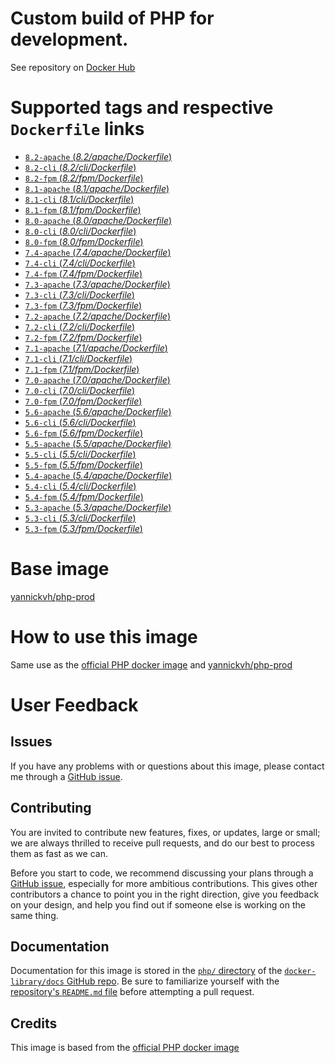 # Custom build of PHP for development.

See repository on [Docker Hub](https://hub.docker.com/r/yannickvh/php-dev)

# Supported tags and respective `Dockerfile` links

- [ `8.2-apache` (*8.2/apache/Dockerfile*)](https://github.com/yvh/docker-php-dev/blob/main/apache/Dockerfile)
- [ `8.2-cli` (*8.2/cli/Dockerfile*)](https://github.com/yvh/docker-php-dev/blob/main/cli/Dockerfile)
- [ `8.2-fpm` (*8.2/fpm/Dockerfile*)](https://github.com/yvh/docker-php-dev/blob/main/fpm/Dockerfile)
- [ `8.1-apache` (*8.1/apache/Dockerfile*)](https://github.com/yvh/docker-php-dev/blob/8.1/apache/Dockerfile)
- [ `8.1-cli` (*8.1/cli/Dockerfile*)](https://github.com/yvh/docker-php-dev/blob/8.1/cli/Dockerfile)
- [ `8.1-fpm` (*8.1/fpm/Dockerfile*)](https://github.com/yvh/docker-php-dev/blob/8.1/fpm/Dockerfile)
- [ `8.0-apache` (*8.0/apache/Dockerfile*)](https://github.com/yvh/docker-php-dev/blob/8.0/apache/Dockerfile)
- [ `8.0-cli` (*8.0/cli/Dockerfile*)](https://github.com/yvh/docker-php-dev/blob/8.0/cli/Dockerfile)
- [ `8.0-fpm` (*8.0/fpm/Dockerfile*)](https://github.com/yvh/docker-php-dev/blob/8.0/fpm/Dockerfile)
- [ `7.4-apache` (*7.4/apache/Dockerfile*)](https://github.com/yvh/docker-php-dev/blob/7.4/apache/Dockerfile)
- [ `7.4-cli` (*7.4/cli/Dockerfile*)](https://github.com/yvh/docker-php-dev/blob/7.4/cli/Dockerfile)
- [ `7.4-fpm` (*7.4/fpm/Dockerfile*)](https://github.com/yvh/docker-php-dev/blob/7.4/fpm/Dockerfile)
- [ `7.3-apache` (*7.3/apache/Dockerfile*)](https://github.com/yvh/docker-php-dev/blob/7.3/apache/Dockerfile)
- [ `7.3-cli` (*7.3/cli/Dockerfile*)](https://github.com/yvh/docker-php-dev/blob/7.3/cli/Dockerfile)
- [ `7.3-fpm` (*7.3/fpm/Dockerfile*)](https://github.com/yvh/docker-php-dev/blob/7.3/fpm/Dockerfile)
- [ `7.2-apache` (*7.2/apache/Dockerfile*)](https://github.com/yvh/docker-php-dev/blob/7.2/apache/Dockerfile)
- [ `7.2-cli` (*7.2/cli/Dockerfile*)](https://github.com/yvh/docker-php-dev/blob/7.2/cli/Dockerfile)
- [ `7.2-fpm` (*7.2/fpm/Dockerfile*)](https://github.com/yvh/docker-php-dev/blob/7.2/fpm/Dockerfile)
- [ `7.1-apache` (*7.1/apache/Dockerfile*)](https://github.com/yvh/docker-php-dev/blob/7.1/apache/Dockerfile)
- [ `7.1-cli` (*7.1/cli/Dockerfile*)](https://github.com/yvh/docker-php-dev/blob/7.1/cli/Dockerfile)
- [ `7.1-fpm` (*7.1/fpm/Dockerfile*)](https://github.com/yvh/docker-php-dev/blob/7.1/fpm/Dockerfile)
- [ `7.0-apache` (*7.0/apache/Dockerfile*)](https://github.com/yvh/docker-php-dev/blob/7.0/apache/Dockerfile)
- [ `7.0-cli` (*7.0/cli/Dockerfile*)](https://github.com/yvh/docker-php-dev/blob/7.0/cli/Dockerfile)
- [ `7.0-fpm` (*7.0/fpm/Dockerfile*)](https://github.com/yvh/docker-php-dev/blob/7.0/fpm/Dockerfile)
- [ `5.6-apache` (*5.6/apache/Dockerfile*)](https://github.com/yvh/docker-php-dev/blob/5.6/apache/Dockerfile)
- [ `5.6-cli` (*5.6/cli/Dockerfile*)](https://github.com/yvh/docker-php-dev/blob/5.6/cli/Dockerfile)
- [ `5.6-fpm` (*5.6/fpm/Dockerfile*)](https://github.com/yvh/docker-php-dev/blob/5.6/fpm/Dockerfile)
- [ `5.5-apache` (*5.5/apache/Dockerfile*)](https://github.com/yvh/docker-php-dev/blob/5.5/apache/Dockerfile)
- [ `5.5-cli` (*5.5/cli/Dockerfile*)](https://github.com/yvh/docker-php-dev/blob/5.5/cli/Dockerfile)
- [ `5.5-fpm` (*5.5/fpm/Dockerfile*)](https://github.com/yvh/docker-php-dev/blob/5.5/fpm/Dockerfile)
- [ `5.4-apache` (*5.4/apache/Dockerfile*)](https://github.com/yvh/docker-php-dev/blob/5.4/apache/Dockerfile)
- [ `5.4-cli` (*5.4/cli/Dockerfile*)](https://github.com/yvh/docker-php-dev/blob/5.4/cli/Dockerfile)
- [ `5.4-fpm` (*5.4/fpm/Dockerfile*)](https://github.com/yvh/docker-php-dev/blob/5.4/fpm/Dockerfile)
- [ `5.3-apache` (*5.3/apache/Dockerfile*)](https://github.com/yvh/docker-php-dev/blob/5.3/apache/Dockerfile)
- [ `5.3-cli` (*5.3/cli/Dockerfile*)](https://github.com/yvh/docker-php-dev/blob/5.3/cli/Dockerfile)
- [ `5.3-fpm` (*5.3/fpm/Dockerfile*)](https://github.com/yvh/docker-php-dev/blob/5.3/fpm/Dockerfile)

# Base image

[yannickvh/php-prod](https://hub.docker.com/r/yannickvh/php-prod)

# How to use this image

Same use as the [official PHP docker image](https://hub.docker.com/_/php/) and [yannickvh/php-prod](https://hub.docker.com/r/yannickvh/php-prod)

# User Feedback

## Issues

If you have any problems with or questions about this image, please contact me through a [GitHub issue](https://github.com/yvh/docker-php-dev/issues).

## Contributing

You are invited to contribute new features, fixes, or updates, large or small; we are always thrilled to receive pull requests, and do our best to process them as fast as we can.

Before you start to code, we recommend discussing your plans through a [GitHub issue](https://github.com/docker-library/php/issues), especially for more ambitious contributions. This gives other contributors a chance to point you in the right direction, give you feedback on your design, and help you find out if someone else is working on the same thing.

## Documentation

Documentation for this image is stored in the [`php/` directory](https://github.com/docker-library/docs/tree/master/php) of the [`docker-library/docs` GitHub repo](https://github.com/docker-library/docs). Be sure to familiarize yourself with the [repository's `README.md` file](https://github.com/docker-library/docs/blob/master/README.md) before attempting a pull request.

## Credits

This image is based from the [official PHP docker image](https://hub.docker.com/_/php/)
